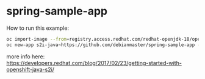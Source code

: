 # spring-sample-app


How to run this example:   

```sh
oc import-image --from=registry.access.redhat.com/redhat-openjdk-18/openjdk18-openshift s2i-java --confirm
oc new-app s2i-java~https://github.com/debianmaster/spring-sample-app --name=myjavaapp
```


more info here:     
https://developers.redhat.com/blog/2017/02/23/getting-started-with-openshift-java-s2i/
